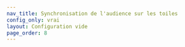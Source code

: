 ```yaml
---
nav_title: Synchronisation de l'audience sur les toiles
config_only: vrai
layout: Configuration vide
page_order: 8
---
```


